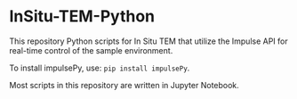 # InSitu-TEM-Python
This repository Python scripts for In Situ TEM that utilize the Impulse API for real-time control of the sample environment.

To install impulsePy, use: `pip install impulsePy`.

Most scripts in this repository are written in Jupyter Notebook.
